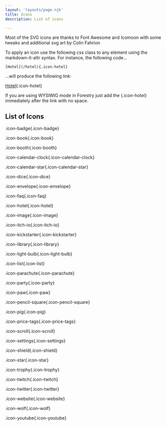 ```yaml
---
layout: 'layouts/page.njk'
title: Icons
description: List of icons

---
```


Most of the SVG icons are thanks to Font Awesome and Icomoon with some tweaks and additional svg art by Colin Fahrion

To apply an icon use the following css class to any element using the markdown-it-attr syntax. For instance, the following code…

```
[Hotel](/hotel){.icon-hotel}
```

…will produce the following link:

[Hotel](/hotel){.icon-hotel}

If you are using WYSIWIG mode in Forestry just add the {.icon-hotel} immediately after the link with no space.

## List of Icons

.icon-badge{.icon-badge}

.icon-book{.icon-book}

.icon-booth{.icon-booth}

.icon-calendar-clock{.icon-calendar-clock}

.icon-calendar-star{.icon-calendar-star}

.icon-dice{.icon-dice}

.icon-envelope{.icon-envelope}

.icon-faq{.icon-faq}

.icon-hotel{.icon-hotel}

.icon-image{.icon-image}

.icon-itch-io{.icon-itch-io}

.icon-kickstarter{.icon-kickstarter}

.icon-library{.icon-library}

.icon-light-bulb{.icon-light-bulb}

.icon-list{.icon-list}

.icon-parachute{.icon-parachute}

.icon-party{.icon-party}

.icon-paw{.icon-paw}

.icon-pencil-square{.icon-pencil-square}

.icon-pig{.icon-pig}

.icon-price-tags{.icon-price-tags}

.icon-scroll{.icon-scroll}

.icon-settings{.icon-settings}

.icon-shield{.icon-shield}

.icon-star{.icon-star}

.icon-trophy{.icon-trophy}

.icon-twitch{.icon-twitch}

.icon-twitter{.icon-twitter}

.icon-website{.icon-website}

.icon-wolf{.icon-wolf}

.icon-youtube{.icon-youtube}